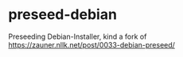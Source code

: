 # preseed-debian
Preseeding Debian-Installer, kind a fork of https://zauner.nllk.net/post/0033-debian-preseed/
